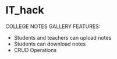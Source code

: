 # IT_hack

COLLEGE NOTES GALLERY
FEATURES:

- Students and teachers can upload notes
- Students can download notes
- CRUD Operations
